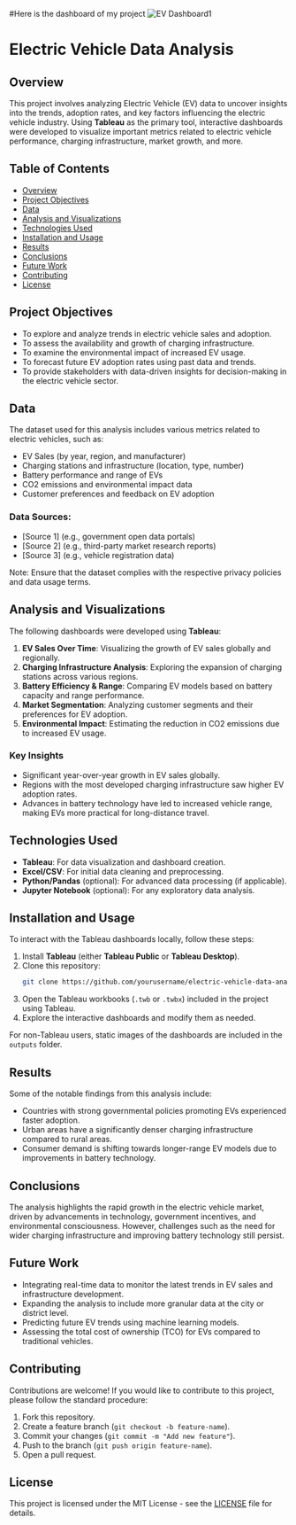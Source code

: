 
#Here is the dashboard of my project 
![EV Dashboard1](https://github.com/user-attachments/assets/ac157d3e-d997-4c04-af3b-64459b2736c2)

# Electric Vehicle Data Analysis

## Overview
This project involves analyzing Electric Vehicle (EV) data to uncover insights into the trends, adoption rates, and key factors influencing the electric vehicle industry. Using **Tableau** as the primary tool, interactive dashboards were developed to visualize important metrics related to electric vehicle performance, charging infrastructure, market growth, and more.

## Table of Contents
- [Overview](#overview)
- [Project Objectives](#project-objectives)
- [Data](#data)
- [Analysis and Visualizations](#analysis-and-visualizations)
- [Technologies Used](#technologies-used)
- [Installation and Usage](#installation-and-usage)
- [Results](#results)
- [Conclusions](#conclusions)
- [Future Work](#future-work)
- [Contributing](#contributing)
- [License](#license)

## Project Objectives
- To explore and analyze trends in electric vehicle sales and adoption.
- To assess the availability and growth of charging infrastructure.
- To examine the environmental impact of increased EV usage.
- To forecast future EV adoption rates using past data and trends.
- To provide stakeholders with data-driven insights for decision-making in the electric vehicle sector.

## Data
The dataset used for this analysis includes various metrics related to electric vehicles, such as:
- EV Sales (by year, region, and manufacturer)
- Charging stations and infrastructure (location, type, number)
- Battery performance and range of EVs
- CO2 emissions and environmental impact data
- Customer preferences and feedback on EV adoption

### Data Sources:
- [Source 1] (e.g., government open data portals)
- [Source 2] (e.g., third-party market research reports)
- [Source 3] (e.g., vehicle registration data)
  
Note: Ensure that the dataset complies with the respective privacy policies and data usage terms.

## Analysis and Visualizations
The following dashboards were developed using **Tableau**:
1. **EV Sales Over Time**: Visualizing the growth of EV sales globally and regionally.
2. **Charging Infrastructure Analysis**: Exploring the expansion of charging stations across various regions.
3. **Battery Efficiency & Range**: Comparing EV models based on battery capacity and range performance.
4. **Market Segmentation**: Analyzing customer segments and their preferences for EV adoption.
5. **Environmental Impact**: Estimating the reduction in CO2 emissions due to increased EV usage.

### Key Insights
- Significant year-over-year growth in EV sales globally.
- Regions with the most developed charging infrastructure saw higher EV adoption rates.
- Advances in battery technology have led to increased vehicle range, making EVs more practical for long-distance travel.

## Technologies Used
- **Tableau**: For data visualization and dashboard creation.
- **Excel/CSV**: For initial data cleaning and preprocessing.
- **Python/Pandas** (optional): For advanced data processing (if applicable).
- **Jupyter Notebook** (optional): For any exploratory data analysis.

## Installation and Usage
To interact with the Tableau dashboards locally, follow these steps:
1. Install **Tableau** (either **Tableau Public** or **Tableau Desktop**).
2. Clone this repository:
    ```bash
    git clone https://github.com/yourusername/electric-vehicle-data-analysis.git
    ```
3. Open the Tableau workbooks (`.twb` or `.twbx`) included in the project using Tableau.
4. Explore the interactive dashboards and modify them as needed.

For non-Tableau users, static images of the dashboards are included in the `outputs` folder.

## Results
Some of the notable findings from this analysis include:
- Countries with strong governmental policies promoting EVs experienced faster adoption.
- Urban areas have a significantly denser charging infrastructure compared to rural areas.
- Consumer demand is shifting towards longer-range EV models due to improvements in battery technology.

## Conclusions
The analysis highlights the rapid growth in the electric vehicle market, driven by advancements in technology, government incentives, and environmental consciousness. However, challenges such as the need for wider charging infrastructure and improving battery technology still persist.

## Future Work
- Integrating real-time data to monitor the latest trends in EV sales and infrastructure development.
- Expanding the analysis to include more granular data at the city or district level.
- Predicting future EV trends using machine learning models.
- Assessing the total cost of ownership (TCO) for EVs compared to traditional vehicles.

## Contributing
Contributions are welcome! If you would like to contribute to this project, please follow the standard procedure:
1. Fork this repository.
2. Create a feature branch (`git checkout -b feature-name`).
3. Commit your changes (`git commit -m "Add new feature"`).
4. Push to the branch (`git push origin feature-name`).
5. Open a pull request.

## License
This project is licensed under the MIT License - see the [LICENSE](LICENSE) file for details.

